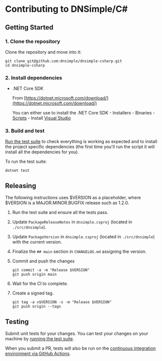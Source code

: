 # Contributing to DNSimple/C\#

## Getting Started

### 1. Clone the repository

Clone the repository and move into it:

```shell
git clone git@github.com:dnsimple/dnsimple-csharp.git
cd dnsimple-csharp
```

### 2. Install dependencies

- .NET Core SDK

    From [https://dotnet.microsoft.com/download/](https://dotnet.microsoft.com/download/)

    You can either use to install the .NET Core SDK
        - Installers
        - Binaries
        - [Scripts](https://dotnet.microsoft.com/download/dotnet/scripts)
        - Install [Visual Studio](https://visualstudio.microsoft.com/)

### 3. Build and test

[Run the test suite](#testing) to check everything is working as expected and to install the project specific
dependencies (the first time you'll run the script it will install all the dependencies for you).

To run the test suite:

```shell
dotnet test
```

## Releasing

The following instructions uses $VERSION as a placeholder, where $VERSION is a MAJOR.MINOR.BUGFIX release such as 1.2.0.

1. Run the test suite and ensure all the tests pass.
1. Update `PackageReleaseNotes` in `dnsimple.csproj` (located in `./src/dnsimple`).
1. Update `PackageVersion` in `dnsimple.csproj` (located in `./src/dnsimple`) with the current version.
1. Finalize the `## main` section in `CHANGELOG.md` assigning the version.
1. Commit and push the changes

    ```shell
    git commit -a -m "Release $VERSION"
    git push origin main
    ```

1. Wait for the CI to complete.
1. Create a signed tag.

    ```shell
    git tag -a v$VERSION -s -m "Release $VERSION"
    git push origin --tags
    ```

## Testing

Submit unit tests for your changes. You can test your changes on your machine by [running the test suite](#testing).

When you submit a PR, tests will also be run on the [continuous integration environment via GitHub Actions](https://github.com/dnsimple/dnsimple-csharp/actions).
